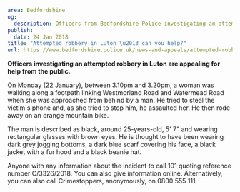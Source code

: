 ```yaml
area: Bedfordshire
og:
  description: Officers from Bedfordshire Police investigating an attempted robbery in Luton are appealing for help from the public.
publish:
  date: 24 Jan 2018
title: "Attempted robbery in Luton \u2013 can you help?"
url: https://www.bedfordshire.police.uk/news-and-appeals/attempted-robbery-WestmorlandRoad-Jan2018
```

**Officers investigating an attempted robbery in Luton are appealing for help from the public.**

On Monday (22 January), between 3.10pm and 3.20pm, a woman was walking along a footpath linking Westmorland Road and Watermead Road when she was approached from behind by a man. He tried to steal the victim's phone and, as she tried to stop him, he assaulted her. He then rode away on an orange mountain bike.

The man is described as black, around 25-years-old, 5' 7" and wearing rectangular glasses with brown eyes. He is thought to have been wearing dark grey jogging bottoms, a dark blue scarf covering his face, a black jacket with a fur hood and a black beanie hat.

Anyone with any information about the incident to call 101 quoting reference number C/3326/2018. You can also give information online. Alternatively, you can also call Crimestoppers, anonymously, on 0800 555 111.
